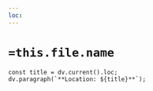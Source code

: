 ```yaml
---
loc:
---
```


# `=this.file.name`

```dataviewjs
const title = dv.current().loc;
dv.paragraph(`**Location: ${title}**`);
```
